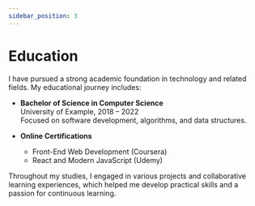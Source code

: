 ```yaml
---
sidebar_position: 3
---
```

# Education

I have pursued a strong academic foundation in technology and related fields. My educational journey includes:

- **Bachelor of Science in Computer Science**  
    University of Example, 2018 – 2022  
    Focused on software development, algorithms, and data structures.

- **Online Certifications**  
    - Front-End Web Development (Coursera)
    - React and Modern JavaScript (Udemy)

Throughout my studies, I engaged in various projects and collaborative learning experiences, which helped me develop practical skills and a passion for continuous learning.